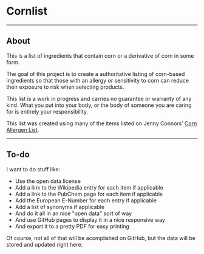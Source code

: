 Cornlist
========

---
## About
This is a list of ingredients that contain corn or a derivative of corn in some form.

The goal of this project is to create a authoritative listing of corn-based ingredients so that those with an allergy or sensitivity to corn can reduce their exposure to risk when selecting products.

This list is a work in progress and carries no guarantee or warranty of any kind. What you put into your body, or the body of someone you are caring for is entirely your responsibility.

This list was created using many of the items listed on Jenny Connors’ [Corn Allergen List](http://www.cornallergens.com/list/corn-allergen-list.php/ "Jenny Connors' Corn Allergen List").


---
## To-do
I want to do stuff like:

- Use the open data license
- Add a link to the Wikipedia entry for each item if applicable
- Add a link to the PubChem page for each item if applicable
- Add the European E-Number for each entry if applicable
- Add a list of synonyms if applicable
- And do it all in an nice "open data" sort of way
- And use GitHub pages to display it in a nice responsive way
- And export it to a pretty PDF for easy printing

Of course, not all of that will be acomplished on GitHub, but the data will be stored and updated right here.